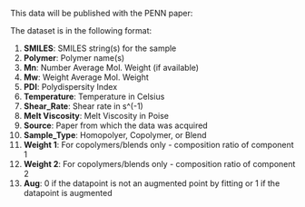 This data will be published with the PENN paper:

The dataset is in the following format:

1. **SMILES**: SMILES string(s) for the sample
2. **Polymer**: Polymer name(s)
3. **Mn**: Number Average Mol. Weight (if available)
4. **Mw**: Weight Average Mol. Weight
5. **PDI**: Polydispersity Index
6. **Temperature**: Temperature in Celsius
7. **Shear_Rate**: Shear rate in s^(-1)
8. **Melt Viscosity**: Melt Viscosity in Poise
9. **Source**: Paper from which the data was acquired
10. **Sample_Type**: Homopolyer, Copolymer, or Blend
11. **Weight 1**: For copolymers/blends only - composition ratio of component 1
12. **Weight 2**: For copolymers/blends only - composition ratio of component 2
13. **Aug**: 0 if the datapoint is not an augmented point by fitting or 1 if the datapoint is augmented


